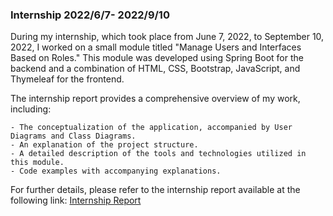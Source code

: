 ### Internship 2022/6/7- 2022/9/10
During my internship, which took place from June 7, 2022, to September 10, 2022, I worked on a small module titled "Manage Users and Interfaces Based on Roles." This module was developed using Spring Boot for the backend and a combination of HTML, CSS, Bootstrap, JavaScript, and Thymeleaf for the frontend.

The internship report provides a comprehensive overview of my work, including:

    - The conceptualization of the application, accompanied by User Diagrams and Class Diagrams.
    - An explanation of the project structure.
    - A detailed description of the tools and technologies utilized in this module.
    - Code examples with accompanying explanations.

For further details, please refer to the internship report available at the following link: [Internship Report](https://github.com/Timoumi-Mahmoud/Internship/blob/master/rapport%20de%20stage_ST2i-Timoumi_Mahmoud.pdf)
